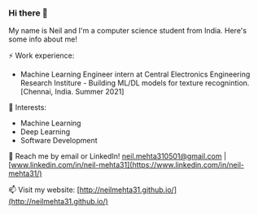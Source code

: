 ### Hi there 👋

My name is Neil and I'm a computer science student from India. Here's some info about me!

⚡ Work experience: <br>
- Machine Learning Engineer intern at Central Electronics Engineering Research Institure - Building ML/DL models for texture recognintion. [Chennai, India. Summer 2021]

<!-- 🔭 Current project:  -->
<!-- - Financial stocks DD analysis and classification (r/WallStreetBets) (ReactJS + Python/Django + PySpark + scitkit-learn). -->

🌱 Interests:
<!-- - Web development. -->
- Machine Learning
- Deep Learning
- Software Development

💬 Reach me by email or LinkedIn! neil.mehta310501@gmail.com | [www.linkedin.com/in/neil-mehta31](https://www.linkedin.com/in/neil-mehta31/)

📫 Visit my website: [http://neilmehta31.github.io/](http://neilmehta31.github.io/)

<!-- [![Top Langs](https://github-readme-stats.vercel.app/api/top-langs/?username=neilmehta31&layout=compact&hide=tex)](https://github.com/anuraghazra/github-readme-stats) -->

<!--
**neilmehta31/neilmehta31** is a ✨ _special_ ✨ repository because its `README.md` (this file) appears on your GitHub profile.

Here are some ideas to get you started:

- 🔭 I’m currently working on ...
- 🌱 I’m currently learning ...
- 👯 I’m looking to collaborate on ...
- 🤔 I’m looking for help with ...
- 💬 Ask me about ...
- 📫 How to reach me: ...
- 😄 Pronouns: ...
- ⚡ Fun fact: ...
-->

